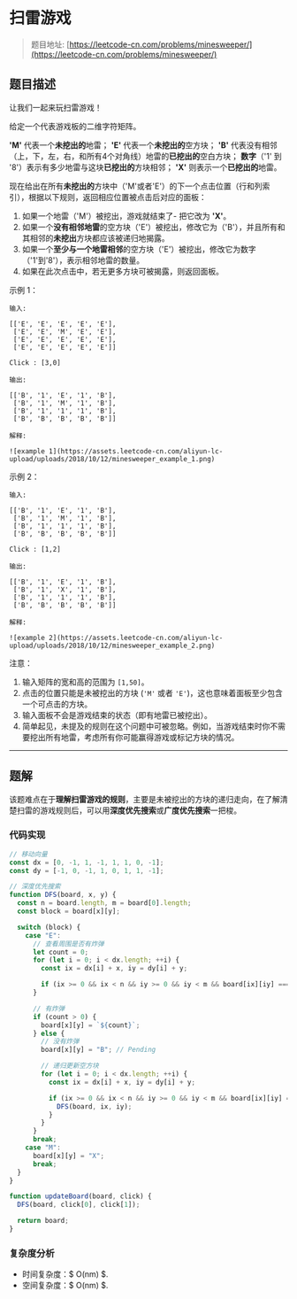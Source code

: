 # 扫雷游戏

> 题目地址: [https://leetcode-cn.com/problems/minesweeper/](https://leetcode-cn.com/problems/minesweeper/)

## 题目描述

让我们一起来玩扫雷游戏！

给定一个代表游戏板的二维字符矩阵。

**'M'** 代表一个**未挖出的**地雷；
**'E'** 代表一个**未挖出的**空方块；
**'B'** 代表没有相邻（上，下，左，右，和所有4个对角线）地雷的**已挖出的**空白方块；
**数字**（'1' 到 '8'）表示有多少地雷与这块**已挖出的**方块相邻；
**'X'** 则表示一个**已挖出的**地雷。

现在给出在所有**未挖出的**方块中（'M'或者'E'）的下一个点击位置（行和列索引），根据以下规则，返回相应位置被点击后对应的面板：

1. 如果一个地雷（'M'）被挖出，游戏就结束了- 把它改为 **'X'**。
2. 如果一个**没有相邻地雷**的空方块（'E'）被挖出，修改它为（'B'），并且所有和其相邻的**未挖出**方块都应该被递归地揭露。
3. 如果一个**至少与一个地雷相邻**的空方块（'E'）被挖出，修改它为数字（'1'到'8'），表示相邻地雷的数量。
4. 如果在此次点击中，若无更多方块可被揭露，则返回面板。

示例 1：

```
输入: 

[['E', 'E', 'E', 'E', 'E'],
 ['E', 'E', 'M', 'E', 'E'],
 ['E', 'E', 'E', 'E', 'E'],
 ['E', 'E', 'E', 'E', 'E']]

Click : [3,0]

输出: 

[['B', '1', 'E', '1', 'B'],
 ['B', '1', 'M', '1', 'B'],
 ['B', '1', '1', '1', 'B'],
 ['B', 'B', 'B', 'B', 'B']]

解释:

![example 1](https://assets.leetcode-cn.com/aliyun-lc-upload/uploads/2018/10/12/minesweeper_example_1.png)
```

示例 2：

```
输入: 

[['B', '1', 'E', '1', 'B'],
 ['B', '1', 'M', '1', 'B'],
 ['B', '1', '1', '1', 'B'],
 ['B', 'B', 'B', 'B', 'B']]

Click : [1,2]

输出: 

[['B', '1', 'E', '1', 'B'],
 ['B', '1', 'X', '1', 'B'],
 ['B', '1', '1', '1', 'B'],
 ['B', 'B', 'B', 'B', 'B']]

解释:

![example 2](https://assets.leetcode-cn.com/aliyun-lc-upload/uploads/2018/10/12/minesweeper_example_2.png)
```

注意：

1. 输入矩阵的宽和高的范围为 `[1,50]`。
2. 点击的位置只能是未被挖出的方块 (`'M'` 或者 `'E'`)，这也意味着面板至少包含一个可点击的方块。
3. 输入面板不会是游戏结束的状态（即有地雷已被挖出）。
4. 简单起见，未提及的规则在这个问题中可被忽略。例如，当游戏结束时你不需要挖出所有地雷，考虑所有你可能赢得游戏或标记方块的情况。

------

## 题解

该题难点在于**理解扫雷游戏的规则**，主要是未被挖出的方块的递归走向，在了解清楚扫雷的游戏规则后，可以用**深度优先搜索**或**广度优先搜索**一把梭。

### 代码实现

```js
// 移动向量
const dx = [0, -1, 1, -1, 1, 1, 0, -1];
const dy = [-1, 0, -1, 1, 0, 1, 1, -1];

// 深度优先搜索
function DFS(board, x, y) {
  const n = board.length, m = board[0].length;
  const block = board[x][y];

  switch (block) {
    case "E":
      // 查看周围是否有炸弹
      let count = 0;
      for (let i = 0; i < dx.length; ++i) {
        const ix = dx[i] + x, iy = dy[i] + y;

        if (ix >= 0 && ix < n && iy >= 0 && iy < m && board[ix][iy] === "M") count++;
      }

      // 有炸弹
      if (count > 0) {
        board[x][y] = `${count}`;
      } else {
        // 没有炸弹
        board[x][y] = "B"; // Pending

        // 递归更新空方块
        for (let i = 0; i < dx.length; ++i) {
          const ix = dx[i] + x, iy = dy[i] + y;

          if (ix >= 0 && ix < n && iy >= 0 && iy < m && board[ix][iy] === "E") {
            DFS(board, ix, iy);
          }
        }
      }
      break;
    case "M":
      board[x][y] = "X";
      break;
  }
}

function updateBoard(board, click) {
  DFS(board, click[0], click[1]);

  return board;
}
```

### 复杂度分析

* 时间复杂度：$ O(nm) $.
* 空间复杂度：$ O(nm) $.
